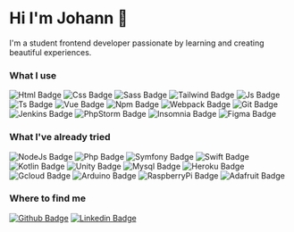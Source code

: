 # Hi I'm Johann 👋

I'm a student frontend developer passionate by learning and creating beautiful experiences.

### What I use
![Html Badge](https://img.shields.io/badge/HTML5-E34F26?style=for-the-badge&logo=html5&logoColor=white)
![Css Badge](https://img.shields.io/badge/CSS3-1572B6?style=for-the-badge&logo=css3&logoColor=white)
![Sass Badge](https://img.shields.io/badge/Sass-CC6699?style=for-the-badge&logo=sass&logoColor=white)
![Tailwind Badge](https://img.shields.io/badge/Tailwind_CSS-38B2AC?style=for-the-badge&logo=tailwind-css&logoColor=white)
![Js Badge](https://img.shields.io/badge/JavaScript-F7DF1E?style=for-the-badge&logo=JavaScript&logoColor=white)
![Ts Badge](https://img.shields.io/badge/TypeScript-007ACC?style=for-the-badge&logo=typescript&logoColor=white)
![Vue Badge](https://img.shields.io/badge/Vue.js-35495E?style=for-the-badge&logo=vue.js&logoColor=4FC08D)
![Npm Badge](https://img.shields.io/badge/npm-CB3837?style=for-the-badge&logo=npm&logoColor=white)
![Webpack Badge](https://img.shields.io/badge/-Webpack-8DD6F9?style=for-the-badge&logo=webpack&logoColor=white)
![Git Badge](https://img.shields.io/badge/GIT-E44C30?style=for-the-badge&logo=git&logoColor=white)
![Jenkins Badge](https://img.shields.io/badge/Jenkins-D24939?style=for-the-badge&logo=Jenkins&logoColor=white)
![PhpStorm Badge](http://img.shields.io/badge/-PHPStorm-181717?style=for-the-badge&logo=phpstorm&logoColor=white)
![Insomnia Badge](https://img.shields.io/badge/Insomnia-4000BF?logo=insomnia&logoColor=white&style=for-the-badge)
![Figma Badge](	https://img.shields.io/badge/Figma-F24E1E?style=for-the-badge&logo=figma&logoColor=white)

### What I've already tried
![NodeJs Badge](https://img.shields.io/badge/Node.js-43853D?style=for-the-badge&logo=node.js&logoColor=white)
![Php Badge](https://img.shields.io/badge/PHP-777BB4?style=for-the-badge&logo=php&logoColor=white)
![Symfony Badge](https://img.shields.io/badge/symfony-%2300843e.svg?style=for-the-badge&logo=symfony&logoColor=white)
![Swift Badge](https://img.shields.io/badge/Swift-FA7343?style=for-the-badge&logo=swift&logoColor=white)
![Kotlin Badge](https://img.shields.io/badge/Kotlin-0095D5?&style=for-the-badge&logo=kotlin&logoColor=white)
![Unity Badge](https://img.shields.io/badge/Unity-100000?style=for-the-badge&logo=unity&logoColor=white)
![Mysql Badge](https://img.shields.io/badge/MySQL-00000F?style=for-the-badge&logo=mysql&logoColor=white)
![Heroku Badge](https://img.shields.io/badge/Heroku-430098?style=for-the-badge&logo=heroku&logoColor=white)
![Gcloud Badge](https://img.shields.io/badge/Google_Cloud-4285F4?style=for-the-badge&logo=google-cloud&logoColor=white)
![Arduino Badge](https://img.shields.io/badge/Arduino-00979D?style=for-the-badge&logo=Arduino&logoColor=white)
![RaspberryPi Badge](https://img.shields.io/badge/Raspberry%20Pi-A22846?style=for-the-badge&logo=Raspberry%20Pi&logoColor=white)
![Adafruit Badge](https://img.shields.io/badge/adafruit-000000?style=for-the-badge&logo=adafruit&logoColor=white)

### Where to find me
[![Github Badge](https://img.shields.io/badge/GitHub-100000?style=for-the-badge&logo=github&logoColor=white&link=https://github.com/JohannDumoulin)](https://github.com/JohannDumoulin)
[![Linkedin Badge](https://img.shields.io/badge/Linkedin-0077B5?style=for-the-badge&logo=linkedin&logoColor=white&link=https://www.linkedin.com/in/johann-dumoulin-001238254/)](https://www.linkedin.com/in/johann-dumoulin-001238254/)

<!--
**JohannDumoulin/JohannDumoulin** is a ✨ _special_ ✨ repository because its `README.md` (this file) appears on your GitHub profile.

Here are some ideas to get you started:

- 🔭 I’m currently working on ...
- 🌱 I’m currently learning ...
- 👯 I’m looking to collaborate on ...
- 🤔 I’m looking for help with ...
- 💬 Ask me about ...
- 📫 How to reach me: ...
- 😄 Pronouns: ...
- ⚡ Fun fact: ...
-->
